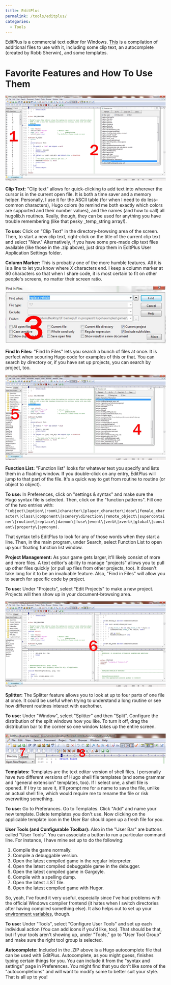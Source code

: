```yaml
---
title: EditPlus
permalink: /tools/editplus/
categories: 
  - Tools
---
```


EditPlus is a commercial text editor for Windows. [This](assets/editplus.zip) is a compilation of
additional files to use with it, including some clip text,
an autocomplete (created by Robb Sherwin), and some templates.

# Favorite Features and How To Use Them

![EditPlus](assets/images/Cliptextshow.jpg)

**Clip Text:** "Clip text" allows for quick-clicking to add text into
wherever the cursor is in the current open file. It is both a time saver
and a memory helper. Personally, I use it for the ASCII table (for when
I need to do less-common characters), Hugo colors (to remind me both
exactly which colors are supported and their number values), and the
names (and how to call) all hugolib.h routines. Really, though, they can
be used for anything you have trouble remembering (like that pesky
_temp_string array!).

**To use:** Click on "Clip Text" in the directory-browsing area of the
screen. Then, to start a new clip text, right-click on the title of the
current clip text and select "New." Alternatively, if you have some
pre-made clip text files available (like those in the .zip above), just
drop them in EditPlus User Application Settings folder.

**Column Marker:** This is probably one of the more humble features.
All it is is a line to let you know where *X* characters end. I keep a
column marker at 80 characters so that when I share code, it is most
certain to fit on other people's screens, no matter their screen ratio.

![EditPlus](assets/images/Findinfiles.jpg)

**Find In Files:** "Find In Files" lets you search a bunch of files
at once. It is perfect when scouring Hugo code for examples of this or
that. You can search by directory or, if you have set up projects, you
can search by project, too. 

![EditPlus](assets/images/Projectshot.jpg)

**Function List:** "Function list" looks for whatever text you
specify and lists them in a floating window. If you double-click on any
entry, EditPlus will jump to that part of the file. It's a quick way to
get from routine to routine (or object to object).

**To use:** In Preferences, click on "settings & syntax" and make sure
the Hugo syntax file is selected. Then, click on the "function
patterns". Fill one of the two entries with:
`^(object\|option\|room\|character\|player_character\|door\|female_character\|class\|component\|scenery\direction\|remote_object\|supercontainer\|routine\|replace\|daemon\|fuse\|event\|verb\|xverb\|global\|constant\|property\|synonym)`.

That syntax tells EditPlus to look for any of those words when they
start a line. Then, in the main program, under Search, select Function
List to open up your floating function list window.

**Project Management:** As your game gets larger, it'll likely
consist of more and more files. A text editor's ability to manage
"projects" allows you to pull up other files quickly (or pull up files
from other projects, too). It doesn't take long for it to be an
invaluable feature. Also, "Find in Files" will allow you to search for
specific code by project.

**To use:** Under "Projects", select "Edit Projects" to make a new
project. Projects will then show up in your document-browsing area.

![EditPlus](assets/images/Splitter.jpg)

**Splitter:** The Splitter feature allows you to look at up to four
parts of one file at once. It could be useful when trying to understand
a long routine or see how different routines interact with eachother.

**To use:** Under "Window", select "Splitter" and then "Split".
Configure the distribution of the split windows how you like. To turn it
off, drag the distribution bar to the corner so one window takes up the
entire screen.

![EditPlus](assets/images/Templates.jpg)

**Templates:** Templates are the text editor version of shell files. I
personally have two different versions of Hugo shell file templates (and
some grammar and "general extension" templates, too). If I select one, a
shell file is opened. If I try to save it, it'll prompt me for a name to
save the file, unlike an actual shell file, which would require me to
rename the file or risk overwriting something.

**To use:** Go to Preferances. Go to Templates. Click "Add" and name
your new template. Delete templates you don't use. Now clicking on the
applicable template icon in the User Bar should open up a fresh file for
you.

**User Tools (and Configurable Toolbar):** Also in the "User Bar" are
buttons called "User Tools". You can associate a button to run a
particular command line. For instance, I have mine set up to do the
following:

1.  Compile the game normally.
2.  Compile a debuggable version.
3.  Open the latest compiled game in the regular interpreter.
4.  Open the latest compiled debuggable game in the debugger.
5.  Open the latest compiled game in Gargoyle.
6.  Compile with a spelling dump.
7.  Open the latest .LST file.
8.  Open the latest compiled game with Hugor.

So, yeah, I've found it very useful, especially since I've had problems
with the official Windows compiler frontend (it hates when I switch
directories after having compiled something else). It also helps out to
set up your [environment variables](tips/environment-variables/),
though.

**To use:** Under "Tools", select "Configure User Tools" and set up
each individual action (You can add icons if you'd like, too). That
should be that, but if your tools aren't showing up, under "Tools," go
to "User Tool Group" and make sure the right tool group is selected.

**Autocomplete:** Included in the .ZIP above is a Hugo autocomplete
file that can be used with EditPlus. Autocomplete, as you might guess,
finishes typing certain things for you. You can include it from the
"syntax and settings" page in Preferences. You might find that you don't
like some of the "autocompletions" and will want to modify some to
better suit your style. That is all up to you!
